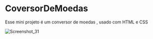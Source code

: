 # CoversorDeMoedas
Esse mini projeto é um conversor de moedas , usado com  HTML e CSS

![Screenshot_31](https://github.com/user-attachments/assets/b1e50571-b153-4309-9a8c-a533adebf8fe)
